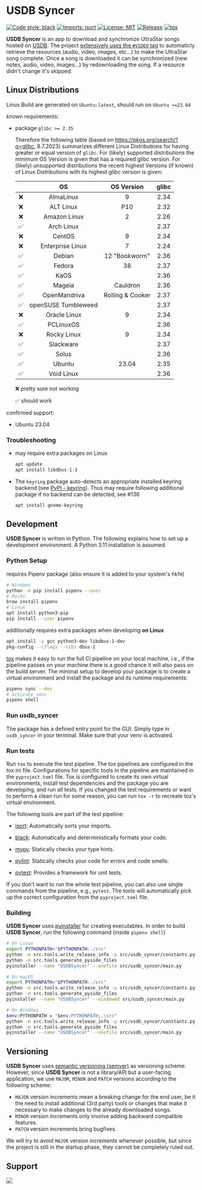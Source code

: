 # USDB Syncer

[![Code style: black](https://img.shields.io/badge/code%20style-black-000000.svg)](https://github.com/psf/black)
[![Imports: isort](https://img.shields.io/badge/%20imports-isort-%231674b1?style=flat)](https://pycqa.github.io/isort/)
[![License: MIT](https://img.shields.io/badge/License-MIT-yellow.svg)](https://opensource.org/licenses/MIT)
[![Release](https://github.com/bohning/usdb_syncer/actions/workflows/release.yaml/badge.svg)](https://github.com/bohning/usdb_syncer/actions/workflows/release.yaml)
[![tox](https://github.com/bohning/usdb_syncer/actions/workflows/tox.yaml/badge.svg)](https://github.com/bohning/usdb_syncer/actions/workflows/tox.yaml)

**USDB Syncer** is an app to download and synchronize UltraStar songs hosted on [USDB](https://usdb.animux.de).
The project [extensively uses the `#VIDEO` tag](https://github.com/bohning/usdb_syncer/wiki/Meta-Tags#format) to automaticly retrieve the resources (audio, video, images, etc...) to make the UltraStar song complete.
Once a song is downloaded it can be synchronized (new notes, audio, video, images...) by redownloading the song. If a resource didn't change it's skipped.

## Linux Distributions

Linux Build are generated on `Ubuntu:latest`, should run on `Ubuntu >=23.04`

known requirements:

- package `glibc >= 2.35`

  Therefore the following table (based on <https://pkgs.org/search/?q=glibc>, 8.7.2023) summarizes different Linux Distributions for having greater or equal version of `glibc`. For (likely) supported distributions the minimum OS Version is given that has a required glibc version. For (likely) unsupported distributions the recent highest Versions (if known) of Linux Distributions with its highest glibc version is given:

  |                    | OS                  | OS Version       | glibc     |
  |:------------------:|:-------------------:|:----------------:|:---------:|
  | :x:                | AlmaLinux           | 9                | 2.34 |
  | :x:                | ALT Linux           | P10              | 2.32 |
  | :x:                | Amazon Linux        | 2                | 2.26 |
  | :white_check_mark: | Arch Linux          |                  | 2.37 |
  | :x:                | CentOS              | 9                | 2.34 |
  | :x:                | Enterprise Linux    | 7                | 2.24 |
  | :white_check_mark: | Debian              | 12 "Bookworm"    | 2.36 |
  | :white_check_mark: | Fedora              | 38               | 2.37 |
  | :white_check_mark: | KaOS                |                  | 2.36 |
  | :white_check_mark: | Mageia              | Cauldron         | 2.36 |
  | :white_check_mark: | OpenMandriva        | Rolling & Cooker | 2.37 |
  | :white_check_mark: | openSUSE Tumbleweed |                  | 2.37 |
  | :x:                | Oracle Linux        | 9                | 2.34 |
  | :white_check_mark: | PCLinuxOS           |                  | 2.36 |
  | :x:                | Rocky Linux         | 9                | 2.34 |
  | :white_check_mark: | Slackware           |                  | 2.37 |
  | :white_check_mark: | Solus               |                  | 2.36 |
  | :white_check_mark: | Ubuntu              | 23.04            | 2.35 |
  | :white_check_mark: | Void Linux          |                  | 2.36 |

  :x: pretty sure not working

  :white_check_mark: should work

confirmed support:

- Ubuntu 23.04

### Troubleshooting

- may require extra packages on Linux

  ``` bash
  apt update
  apt install libdbus-1-3
  ```

- The `keyring` package auto-detects an appropriate installed keyring backend (see [PyPI - keyring](https://pypi.org/project/keyring/)). Thus may require following additional package if no backend can be detected, see #136

  ``` bash
  apt install gnome-keyring
  ```

## Development

**USDB Syncer** is written in Python.
The following explains how to set up a development environment.
A Python 3.11 installation is assumed.

### Python Setup

requires Pipenv package (also ensure it is added to your system's `PATH`)

``` bash
# Windows
python -m pip install pipenv --user
# MacOs
brew install pipenv
# Linux
apt install python3-pip
pip install --user pipenv
```

additionally requires extra packages when developing **on Linux**

``` bash
apt install -y gcc python3-dev libdbus-1-dev
pkg-config --cflags --libs dbus-1
```

[tox](https://github.com/tox-dev/tox) makes it easy to run the full CI pipeline on your local machine, i.e., if the pipeline passes on your machine there is a good chance it will also pass on the build server.
The minimal setup to develop your package is to create a virtual environment and install the package and its runtime requirements:

```bash
pipenv sync --dev
# activate venv
pipenv shell
```

### Run usdb_syncer

The package has a defined entry point for the GUI. Simply type in `usdb_syncer` in your terminal. Make sure that your venv is activated.

### Run tests

Run `tox` to execute the test pipeline. The tox pipelines are configured in the tox.ini file. Configurations for specific tools in the pipeline are maintained in the `pyproject.toml` file. Tox is configured to create its own virtual environments, install test dependencies and the package you are developing, and run all tests. If you changed the test requirements or want to perform a clean run for some reason, you can run `tox -r` to recreate tox's virtual environment.

The following tools are part of the test pipeline:

- [isort](https://github.com/PyCQA/isort): Automatically sorts your imports.

- [black](https://github.com/psf/black): Automatically and deterministically formats your code.

- [mypy](https://github.com/python/mypy): Statically checks your type hints.

- [pylint](https://github.com/PyCQA/pylint): Statically checks your code for errors and code smells.

- [pytest](https://github.com/pytest-dev/pytest): Provides a framework for unit tests.

If you don’t want to run the whole test pipeline, you can also use single commands from the pipeline, e.g., `pytest`. The tools will automatically pick up the correct configuration from the `pyproject.toml` file.

### Building

**USDB Syncer** uses [pyinstaller](https://github.com/pyinstaller/pyinstaller) for creating
executables. In order to build **USDB Syncer**, run the following command (inside `pipenv shell`)

```bash
# On Linux
export PYTHONPATH="$PYTHONPATH:./src"
python -m src.tools.write_release_info -p src/usdb_syncer/constants.py -v $(git tag | tail -n 1) -c $(git log | head -n 1 | cut -d " " -f 2)
python -m src.tools.generate_pyside_files
pyinstaller --name "USDBSyncer" --onefile src/usdb_syncer/main.py

# On macOS
export PYTHONPATH="$PYTHONPATH:./src"
python -m src.tools.write_release_info -p src/usdb_syncer/constants.py -v $(git tag | tail -n 1) -c $(git log | head -n 1 | cut -d " " -f 2)
python -m src.tools.generate_pyside_files
pyinstaller --name "USDBSyncer" --windowed src/usdb_syncer/main.py

# On Windows
$env:PYTHONPATH = "$env:PYTHONPATH;.\src"
python -m src.tools.write_release_info -p src/usdb_syncer/constants.py -v $(git tag | select -last 1) -c $(git log | select -first 1 | % {$_.split(" ")[1]})
python -m src.tools.generate_pyside_files
pyinstaller --name "USDBSyncer" --onefile src/usdb_syncer/main.py
```

## Versioning

**USDB Syncer** uses [semantic versioning (semver)](https://semver.org/) as versioning scheme.
However, since **USDB Syncer** is not a library/API but a user-facing application, we use `MAJOR`, `MINOR` and `PATCH`
versions according to the following scheme:

- `MAJOR` version increments mean a breaking change for the end user, be it the need to install additional
  (3rd party) tools or changes that make it necessary to make changes to the already downloaded songs.
- `MINOR` version increments only involve adding backward compatible features.
- `PATCH` version increments bring bugfixes.

We will try to avoid `MAJOR` version increments whenever possible, but since the project is still in the
startup phase, they cannot be completely ruled out.

## Support

<a href="https://www.buymeacoffee.com/usdbsyncer"><img src="https://img.buymeacoffee.com/button-api/?text=Buy us some vegan pizza!&emoji=🍕&slug=usdbsyncer&button_colour=40DCA5&font_colour=ffffff&font_family=Cookie&outline_colour=000000&coffee_colour=FFDD00" /></a>
